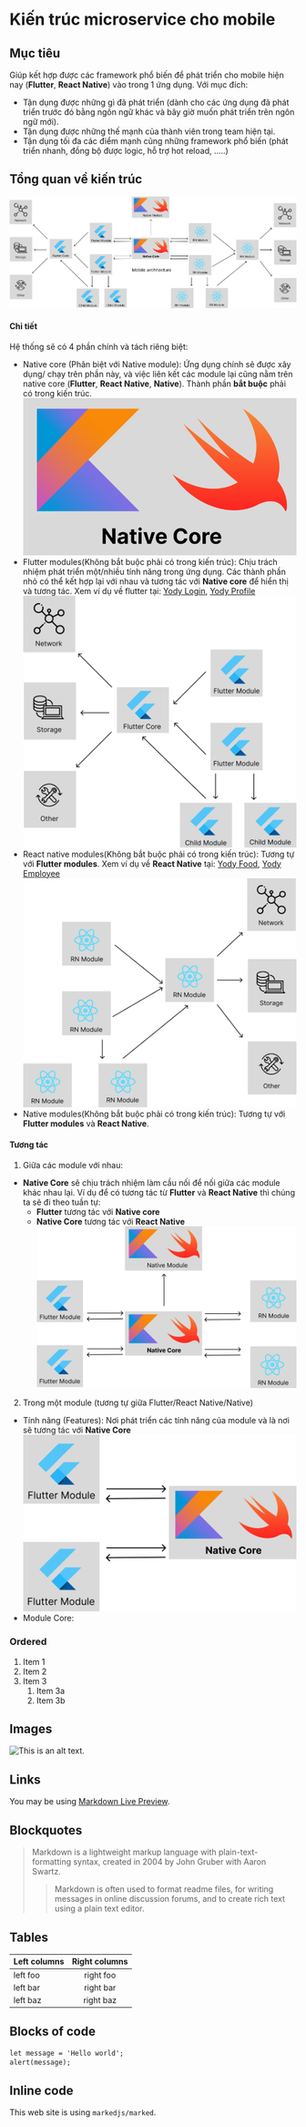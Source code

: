 # Kiến trúc microservice cho mobile

## Mục tiêu

Giúp kết hợp được các framework phổ biến để phát triển cho mobile hiện nay (**Flutter**, **React Native**) vào trong 1 ứng dụng. Với mục đích:
- Tận dụng được những gì đã phát triển (dành cho các ứng dụng đã phát triển trước đó bằng ngôn ngữ khác và bây giờ muốn phát triển trên ngôn ngữ mới).
- Tận dụng được những thế mạnh của thành viên trong team hiện tại.
- Tận dụng tối đa các điểm mạnh cũng những framework phổ biến (phát triển nhanh, đồng bộ được logic, hỗ trợ hot reload, .....)

## Tổng quan về kiến trúc 
![Mobile Architecture](https://github.com/SteveNguyenn/micro_mobile/blob/d7b47364035417b4aed696dd58050b2ecd0e22f8/images/mobile_architecture.png)  

#### Chỉ tiết
Hệ thống sẽ có 4 phần chính và tách riêng biệt:
- Native core (Phân biệt với Native module): Ứng dụng chính sẽ được xây dụng/ chạy trên phần này, và việc liên kết các module lại cũng nằm trên native core (**Flutter**, **React Native**, **Native**). Thành phần **bắt buộc** phải có trong kiến trúc.</br>
![Native core](https://github.com/SteveNguyenn/micro_mobile/blob/main/images/native_core.png)
- Flutter modules(Không bắt buộc phải có trong kiến trúc): Chịu trách nhiệm phát triển một/nhiều tính năng trong ứng dụng. Các thành phần nhỏ có thể kết hợp lại với nhau và tương tác với **Native core** để hiển thị và tương tác. Xem ví dụ về flutter tại: [Yody Login](https://github.com/SteveNguyenn/micro_mobile/tree/main/yody_login), [Yody Profile](https://github.com/SteveNguyenn/micro_mobile/tree/main/yody_profile)</br>
![Flutter modules](https://github.com/SteveNguyenn/micro_mobile/blob/main/images/flutter_modules.png)</br>
- React native modules(Không bắt buộc phải có trong kiến trúc): Tương tự với **Flutter modules**. Xem ví dụ về **React Native** tại: [Yody Food](https://github.com/SteveNguyenn/micro_mobile/tree/main/yody_food), [Yody Employee](https://github.com/SteveNguyenn/micro_mobile/tree/main/yody_employee)</br>
![React Native modules](https://github.com/SteveNguyenn/micro_mobile/blob/main/images/rn_modules.png)</br>
- Native modules(Không bắt buộc phải có trong kiến trúc): Tương tự với **Flutter modules** và **React Native**.</br>
#### Tương tác
1. Giữa các module với nhau:
- **Native Core** sẽ chịu trách nhiệm làm cầu nối để nối giữa các module khác nhau lại. Ví dụ để có tương tác từ **Flutter** và **React Native** thì chúng ta sẽ đi theo tuần tự: 
  - **Flutter** tương tác với **Native core**
  - **Native Core** tương tác với **React Native**</br>
![Modules](https://github.com/SteveNguyenn/micro_mobile/blob/main/images/modules.png)
2. Trong một module (tương tự giữa Flutter/React Native/Native)
- Tính năng (Features): Nơi phát triển các tính năng của module và là nơi sẽ tương tác với **Native Core** </br>
![Feature module](https://github.com/SteveNguyenn/micro_mobile/blob/main/images/feature_module.png)
- Module Core: 

### Ordered

1. Item 1
2. Item 2
3. Item 3
    1. Item 3a
    2. Item 3b

## Images

![This is an alt text.](/image/sample.webp "This is a sample image.")

## Links

You may be using [Markdown Live Preview](https://markdownlivepreview.com/).

## Blockquotes

> Markdown is a lightweight markup language with plain-text-formatting syntax, created in 2004 by John Gruber with Aaron Swartz.
>
>> Markdown is often used to format readme files, for writing messages in online discussion forums, and to create rich text using a plain text editor.

## Tables

| Left columns  | Right columns |
| ------------- |:-------------:|
| left foo      | right foo     |
| left bar      | right bar     |
| left baz      | right baz     |

## Blocks of code

```
let message = 'Hello world';
alert(message);
```

## Inline code

This web site is using `markedjs/marked`.
